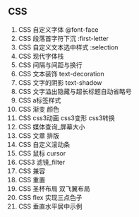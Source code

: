 ## CSS

1. CSS 自定义字体 @font-face
2. CSS 段落首字符下沉 :first-letter
3. CSS 自定义文本选中样式 :selection
4. CSS 现代字体栈
5. CSS 间隔与间距与换行
6. CSS 文本装饰 text-decoration
7. CSS 文字的阴影 text-shadow
8. CSS 文字溢出隐藏与超长标题自动省略号
9. CSS a标签样式
10. CSS 渐变 颜色
11. CSS css3动画 css3变形 css3转换
12. CSS 媒体查询_屏幕大小
13. CSS 文章 排版
14. CSS 自定义滚动条
15. CSS 鼠标 cursor
16. CSS3 滤镜_filter
17. CSS 兼容
18. CSS 重置
19. CSS 圣杯布局 双飞翼布局
20. CSS flex 实现三点色子
21. CSS 垂直水平居中示例
